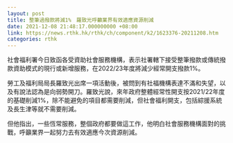 ```yaml
---
layout: post
title: 整筆過撥款將減1%　羅致光呼籲業界有效適應資源削減
date: 2021-12-08 21:48:17.000000000 +08:00
link: https://news.rthk.hk/rthk/ch/component/k2/1623376-20211208.htm
categories: rthk
---
```


社會福利署今日致函各受資助社會服務機構，表示社署轄下接受整筆撥款或傳統撥款資助模式的現行或新增服務，在2022/23年度將減少經常開支撥款1%。

勞工及福利局局長羅致光出席一項活動後，被問到有社福機構表達不滿和失望，以及有說法認為是向弱勢開刀。羅致光說，來年政府整體經常性開支按2021/22年度的基礎削減1%，除不能避免的項目都需要削減，但社會福利開支，包括綜援系統及長生津等就不需要削減。

但他指出，一些恆常服務，整個政府都要做這工作，他明白社會服務機構面對的挑戰，呼籲業界一起努力去有效適應今次資源削減。
